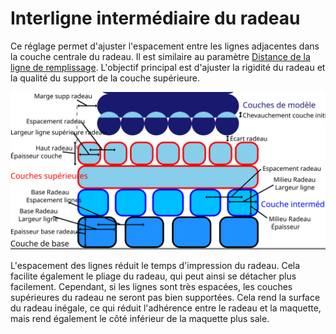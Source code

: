 Interligne intermédiaire du radeau
====
Ce réglage permet d'ajuster l'espacement entre les lignes adjacentes dans la couche centrale du radeau. Il est similaire au paramètre [Distance de la ligne de remplissage](../infill/infill_line_distance.md). L'objectif principal est d'ajuster la rigidité du radeau et la qualité du support de la couche supérieure.

![Dimensions relatives au radeau](../images/raft_dimensions_fr.svg)

L'espacement des lignes réduit le temps d'impression du radeau. Cela facilite également le pliage du radeau, qui peut ainsi se détacher plus facilement. Cependant, si les lignes sont très espacées, les couches supérieures du radeau ne seront pas bien supportées. Cela rend la surface du radeau inégale, ce qui réduit l'adhérence entre le radeau et la maquette, mais rend également le côté inférieur de la maquette plus sale.
